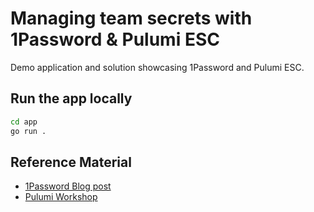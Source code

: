 # Managing team secrets with 1Password & Pulumi ESC

Demo application and solution showcasing 1Password and Pulumi ESC.

## Run the app locally

```bash
cd app
go run .
```

## Reference Material

- [1Password Blog post](https://blog.1password.com/1password-pulumi-developer-secrets-guide/)
- [Pulumi Workshop](https://github.com/pulumi/workshops/tree/main/1password-pulumi-esc)
